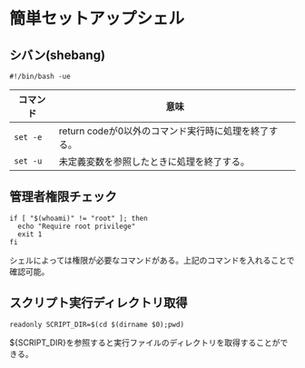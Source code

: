 # 簡単セットアップシェル #

## シバン(shebang)

```shell
#!/bin/bash -ue
```

|  コマンド  |  意味  |
| ---- | ---- |
| ```set -e``` | return codeが0以外のコマンド実行時に処理を終了する。|
| ```set -u``` | 未定義変数を参照したときに処理を終了する。 |

## 管理者権限チェック

```shell
if [ "$(whoami)" != "root" ]; then
  echo "Require root privilege"
  exit 1
fi
```

シェルによっては権限が必要なコマンドがある。上記のコマンドを入れることで確認可能。

## スクリプト実行ディレクトリ取得

```shell
readonly SCRIPT_DIR=$(cd $(dirname $0);pwd)
```

${SCRIPT_DIR}を参照すると実行ファイルのディレクトリを取得することができる。
